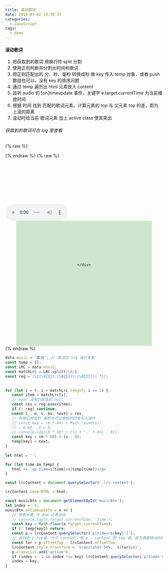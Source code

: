 ```yaml
---
title: 滚动歌词
date: 2019-07-02 19:30:37
categories:
  - JavaScript
tags:
  - demo
---
```

#### 滚动歌词
1. 把获取到的歌词 用换行符 split 分割
2. 使用正则判断并分割出时间和歌词
3. 把正则匹配出的 分、秒、毫秒 转换成秒 做 key 传入 temp 对象，或者 push 数组也可以，没有 key 的排序问题
4. 通过 temp 遍历出 html 元素放入 content
5. 监听 audio 的 [on]timeupdate 事件，关键字 e.target.currentTime 为当前播放时间
6. 根据 时间 找到 匹配的歌词元素，计算元素的 top 与 父元素 top 的差，即为上滚的距离
7. 滚动时给当前 歌词元素 加上 active class 使其突出

###### 获取到的歌词可在 log 里查看

{% raw %}
<style>
    audio {
        width: 300px;
        height: 100px;
      }
    
      .lrc-box {
        margin: 100px auto;
      }
    
      .lrc-wrap {
        margin: auto;
        width: 80%;
        height: 400px;
        background-color: rgba(153, 204, 153, 0.48);
        overflow: hidden;
        padding: 0 15px;
        position: relative;
      }
    
      .lrc-content {
        margin-top: 60px;
        position: absolute;
        text-align: center;
        padding-top: 60px;
        left: 50%;
        transform: translate(-50%, 0);
        transition: all 1s;
      }
    
      .lrc-content p {
        text-align: center;
        transition: all .1s;
        /*transition-delay: .4s;*/
      }
    
      .active {
        color: white;
        background-color: hotpink;
      }
</style>
{% endraw %}
{% raw %}
<div class="lrc-box">
<audio id="musicBtn" style="width: 200px; height: 100px" autoplay controls="controls" src="../assets/music-gun/music.mp3"> </audio>
  <div class="lrc-wrap">
    <div class="lrc-content">

    </div>
  </div>
</div>
{% endraw %}
<script>
const data = {
    music: "[00:01.00]岁月神偷 - 金玟岐\n" +
        "[00:06.00]\n" +
        "[00:07.50]歌词编辑：\n" +
        "[00:12.50]QQ：123123\n" +
        "[00:17.50]\n" +
        "[00:19.04]能够握紧的就别放了\n" +
        "[00:23.09]能够拥抱的就别拉扯\n" +
        "[00:27.22]时间着急的 冲刷着\n" +
        "[00:31.65]剩下了什么\n" +
        "[00:35.18]原谅走过的那些曲折\n" +
        "[00:39.14]原来留下的都是真的\n" +
        "[00:43.22]纵然似梦啊 半醒着\n" +
        "[00:47.35]笑着哭着都快活\n" +
        "[00:51.69]谁让\n" +
        "[00:54.73]时间是让人猝不及防的东西\n" +
        "[00:58.95]晴时有风阴有时雨\n" +
        "[01:02.95]争不过朝夕 又念着往昔\n" +
        "[01:06.93]偷走了青丝却留住一个你\n" +
        "[01:11.00]岁月是一场有去无回的旅行\n" +
        "[01:15.01]好的坏的都是风景\n" +
        "[01:18.98]别怪我贪心 只是不愿醒\n" +
        "[01:22.98]因为你只为你愿和我一起\n" +
        "[01:27.00]看云淡风轻\n" +
        "[01:31.14]\n" +
        "[01:42.91]时间是让人猝不及防的东西\n" +
        "[01:46.92]晴时有风阴有时雨\n" +
        "[01:50.91]争不过朝夕 又念着往昔\n" +
        "[01:54.92]偷走了青丝却留住一个你\n" +
        "[01:58.89]岁月是一场有去无回的旅行\n" +
        "[02:02.88]好的坏的都是风景\n" +
        "[02:06.96]别怪我贪心 只是不愿醒\n" +
        "[02:10.86]因为你只为你愿和我一起\n" +
        "[02:16.32]看云淡风轻\n" +
        "[02:20.07]"
};
console.log(data.music);
const temp = {};
const LRC = data.music;
const matchLrc = LRC.split(/\n/);
const reg = /\[(\d{2}):(\d{2})\.(\d{2})](.*)/;
   
   
for (let i = 0; i < matchLrc.length; i += 1) {
   const item = matchLrc[i];
   // exec 没有匹配返回 null
   const res = reg.exec(item);
   if (! reg) continue;
   const [_, m, s, ms, text] = res;
   // 将他们转成秒 毫秒也可以做秒的四舍五入操作
   // const key = (m * 60) + Math.round(s);
   // - 0 05 - 0 = 5
   // console.log((m * 60) + ((s + '.' + ms) - 0));
   const key = (m * 60) + (s - 0);
   temp[key] = text;
}
   
let html = '';

for (let time in temp) {
   html += `<p time=${time}>${temp[time]}</p>`
}

const lrcContent = document.querySelector('.lrc-content');

lrcContent.innerHTML = html;

const musicBtn = document.getElementById('musicBtn');
let index = -1;
musicBtn.ontimeupdate = e => {
   // 获取秒数 与 dom 元素对应
   // console.log(e.target.currentTime, 'time');
   const key = Math.floor(e.target.currentTime);
   if (! temp[key]) return;
   const p = lrcContent.querySelector(`p[time='${key}']`);
   // 此时的 p top值，大于 content，用 p - content 的 top 值，即为需要移动的距离
   const far = p.offsetTop - lrcContent.offsetTop;
   lrcContent.style.transform = `translate(-50%, -${far}px)`;
   p.classList.add('active');
   if (index > -1 && index !== key) lrcContent.querySelector(`p[time='${index}']`).classList.remove('active');
   index = key;
}

</script>


````javascript
data.music = '歌词'; // 歌词在 log 自行复制
const temp = {};
const LRC = data.music;
const matchLrc = LRC.split(/\n/);
const reg = /\[(\d{2}):(\d{2})\.(\d{2})](.*)/;
   
   
for (let i = 0; i < matchLrc.length; i += 1) {
   const item = matchLrc[i];
   // exec 没有匹配返回 null
   const res = reg.exec(item);
   if (! reg) continue;
   const [_, m, s, ms, text] = res;
   // 将他们转成秒 毫秒也可以做秒的四舍五入操作
   // const key = (m * 60) + Math.round(s);
   // - 0 05 - 0 = 5
   // console.log((m * 60) + ((s + '.' + ms) - 0));
   const key = (m * 60) + (s - 0);
   temp[key] = text;
}
   
let html = '';

for (let time in temp) {
   html += `<p time=${time}>${temp[time]}</p>`
}

const lrcContent = document.querySelector('.lrc-content');

lrcContent.innerHTML = html;

const musicBtn = document.getElementById('musicBtn');
let index = -1;
musicBtn.ontimeupdate = e => {
   // 获取秒数 与 dom 元素对应
   // console.log(e.target.currentTime, 'time');
   const key = Math.floor(e.target.currentTime);
   if (! temp[key]) return;
   const p = lrcContent.querySelector(`p[time='${key}']`);
   // 此时的 p top值，大于 content，用 p - content 的 top 值，即为需要移动的距离
   const far = p.offsetTop - lrcContent.offsetTop;
   lrcContent.style.transform = `translate(-50%, -${far}px)`;
   p.classList.add('active');
   if (index > -1 && index !== key) lrcContent.querySelector(`p[time='${index}']`).classList.remove('active');
   index = key;
}
````


